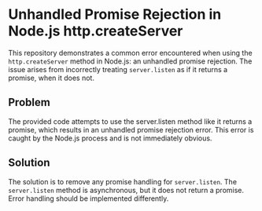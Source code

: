 # Unhandled Promise Rejection in Node.js http.createServer
This repository demonstrates a common error encountered when using the `http.createServer` method in Node.js: an unhandled promise rejection.  The issue arises from incorrectly treating `server.listen` as if it returns a promise, when it does not.

## Problem
The provided code attempts to use the server.listen method like it returns a promise, which results in an unhandled promise rejection error.  This error is caught by the Node.js process and is not immediately obvious.

## Solution
The solution is to remove any promise handling for `server.listen`. The `server.listen` method is asynchronous, but it does not return a promise.  Error handling should be implemented differently.